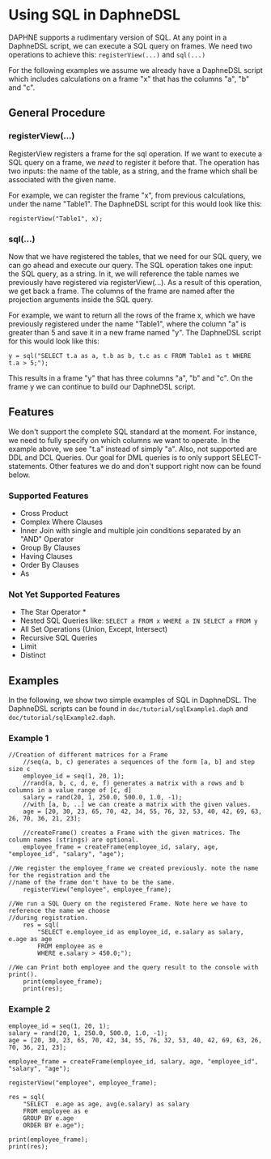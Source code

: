<!--
Copyright 2021 The DAPHNE Consortium

Licensed under the Apache License, Version 2.0 (the "License");
you may not use this file except in compliance with the License.
You may obtain a copy of the License at

    http://www.apache.org/licenses/LICENSE-2.0

Unless required by applicable law or agreed to in writing, software
distributed under the License is distributed on an "AS IS" BASIS,
WITHOUT WARRANTIES OR CONDITIONS OF ANY KIND, either express or implied.
See the License for the specific language governing permissions and
limitations under the License.
-->

# Using SQL in DaphneDSL
DAPHNE supports a rudimentary version of SQL. At any point in a DaphneDSL script, we can execute a SQL query on frames.
We need two operations to achieve this: ```registerView(...)``` and ```sql(...)```

For the following examples we assume we already have a DaphneDSL script which includes calculations on a frame "x" that has the columns "a", "b" and "c".

## General Procedure

### registerView(...)
RegisterView registers a frame for the sql operation.
If we want to execute a SQL query on a frame, we *need* to register it before that.
The operation has two inputs: the name of the table, as a string, and the frame which shall be associated with the given name.

For example, we can register the frame "x", from previous calculations, under the name "Table1". The DaphneDSL script for this would look like this:
```
registerView("Table1", x);
```

### sql(...)
Now that we have registered the tables, that we need for our SQL query, we can go ahead and execute our query. The SQL operation takes one input: the SQL query, as a string. In it, we will reference the table names we previously have registered via registerView(...). As a result of this operation, we get back a frame. The columns of the frame are named after the projection arguments inside the SQL query.

For example, we want to return all the rows of the frame x, which we have previously registered under the name "Table1", where the column "a" is greater than 5 and save it in a new frame named "y". The DaphneDSL script for this would look like this:
```
y = sql("SELECT t.a as a, t.b as b, t.c as c FROM Table1 as t WHERE t.a > 5;");
```

This results in a frame "y" that has three columns "a", "b" and "c".
On the frame y we can continue to build our DaphneDSL script.

## Features
We don't support the complete SQL standard at the moment. For instance, we need to fully specify on which columns we want to operate. In the example above, we see "t.a" instead of simply "a".
Also, not supported are DDL and DCL Queries. Our goal for DML queries is to only support SELECT-statements.
Other features we do and don't support right now can be found below.

### Supported Features
* Cross Product
* Complex Where Clauses
* Inner Join with single and multiple join conditions separated by an "AND" Operator
* Group By Clauses
* Having Clauses
* Order By Clauses
* As

### Not Yet Supported Features
* The Star Operator \*
* Nested SQL Queries like: ```SELECT a FROM x WHERE a IN SELECT a FROM y```
* All Set Operations (Union, Except, Intersect)
* Recursive SQL Queries
* Limit
* Distinct

## Examples

In the following, we show two simple examples of SQL in DaphneDSL.
The DaphneDSL scripts can be found in `doc/tutorial/sqlExample1.daph` and `doc/tutorial/sqlExample2.daph`.

### Example 1

```
//Creation of different matrices for a Frame
	//seq(a, b, c) generates a sequences of the form [a, b] and step size c
	employee_id = seq(1, 20, 1);
	//rand(a, b, c, d, e, f) generates a matrix with a rows and b columns in a value range of [c, d]
	salary = rand(20, 1, 250.0, 500.0, 1.0, -1);
	//with [a, b, ..] we can create a matrix with the given values.
	age = [20, 30, 23, 65, 70, 42, 34, 55, 76, 32, 53, 40, 42, 69, 63, 26, 70, 36, 21, 23];

	//createFrame() creates a Frame with the given matrices. The column names (strings) are optional.
	employee_frame = createFrame(employee_id, salary, age, "employee_id", "salary", "age");

//We register the employee_frame we created previously. note the name for the registration and the 
//name of the frame don't have to be the same.
	registerView("employee", employee_frame);

//We run a SQL Query on the registered Frame. Note here we have to reference the name we choose
//during registration.
	res = sql(
		"SELECT e.employee_id as employee_id, e.salary as salary, e.age as age
		FROM employee as e
		WHERE e.salary > 450.0;");

//We can Print both employee and the query result to the console with print().
	print(employee_frame);
	print(res);
```

### Example 2

```
employee_id = seq(1, 20, 1);
salary = rand(20, 1, 250.0, 500.0, 1.0, -1);
age = [20, 30, 23, 65, 70, 42, 34, 55, 76, 32, 53, 40, 42, 69, 63, 26, 70, 36, 21, 23];

employee_frame = createFrame(employee_id, salary, age, "employee_id", "salary", "age");

registerView("employee", employee_frame);

res = sql(
	"SELECT  e.age as age, avg(e.salary) as salary
	FROM employee as e
	GROUP BY e.age
	ORDER BY e.age");

print(employee_frame);
print(res);
```
